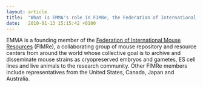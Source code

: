 ```yaml
---
layout: article
title:  "What is EMMA's role in FIMRe, the Federation of International Mouse Resources?"
date:   2010-01-13 15:15:42 +0100
---
```


EMMA is a founding member of the [Federation of International Mouse Resources][link-federation] (FIMRe), a collaborating group of mouse repository and resource centers from around the world whose collective goal is to archive and disseminate mouse strains as cryopreserved embryos and gametes, ES cell lines and live animals to the research community. Other FIMRe members include representatives from the United States, Canada, Japan and Australia.

[link-federation]: http://www.fimre.org/